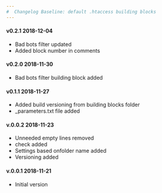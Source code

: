 ```yaml
---
#  Changelog Baseline: default .htaccess building blocks
---
```

<h4>v0.2.1 2018-12-04</h4>
<ul>
<li>Bad bots filter updated</li>
<li>Added block number in comments</li> 
</ul>

<h4>v0.2.0 2018-11-30</h4>
<ul>
<li>Bad bots filter building block added</li>
</ul>

<h4>v0.1.1 2018-11-27</h4>
<ul>
<li>Added build versioning from building blocks folder</li>
<li>_parameters.txt file added</li>
</ul>

<h4>v.0.0.2 2018-11-23</h4>
<ul>
<li>Unneeded empty lines removed</li>
<li><IfModule mod_rewrite.c> check added</li>
<li>Settings based onfolder name added</li>
<li>Versioning added</li>
</ul>

<h4>v.0.0.1 2018-11-21</h4>
<ul>
<li>Initial version</li>
</ul>
